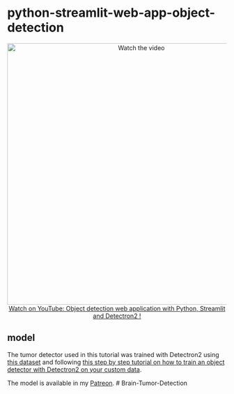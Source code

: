 # python-streamlit-web-app-object-detection

<p align="center">
<a href="https://www.youtube.com/watch?v=EH624chwND8">
    <img width="600" src="https://utils-computervisiondeveloper.s3.amazonaws.com/thumbnails/with_play_button/detectron2_web_app.jpg" alt="Watch the video">
    </br>Watch on YouTube: Object detection web application with Python, Streamlit and Detectron2 !
</a>
</p>

## model

The tumor detector used in this tutorial was trained with Detectron2 using [this dataset](https://universe.roboflow.com/tfg-2nmge/axial-dataset) and following [this step by step tutorial on how to train an object detector with Detectron2 on your custom data](https://youtu.be/I7O4ymSDcGw). 

The model is available in my [Patreon](https://www.patreon.com/ComputerVisionEngineer).
#   B r a i n - T u m o r - D e t e c t i o n  
 